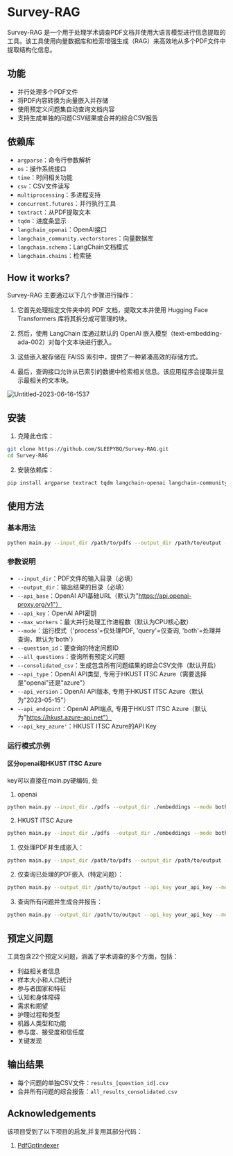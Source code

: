 # Survey-RAG

Survey-RAG 是一个用于处理学术调查PDF文档并使用大语言模型进行信息提取的工具。该工具使用向量数据库和检索增强生成（RAG）来高效地从多个PDF文件中提取结构化信息。

## 功能

- 并行处理多个PDF文件
- 将PDF内容转换为向量嵌入并存储
- 使用预定义问题集自动查询文档内容
- 支持生成单独的问题CSV结果或合并的综合CSV报告

## 依赖库

- `argparse`：命令行参数解析
- `os`：操作系统接口
- `time`：时间相关功能
- `csv`：CSV文件读写
- `multiprocessing`：多进程支持
- `concurrent.futures`：并行执行工具
- `textract`：从PDF提取文本
- `tqdm`：进度条显示
- `langchain_openai`：OpenAI接口
- `langchain_community.vectorstores`：向量数据库
- `langchain.schema`：LangChain文档模式
- `langchain.chains`：检索链

## How it works?

Survey-RAG 主要通过以下几个步骤进行操作：

1. 它首先处理指定文件夹中的 PDF 文档，提取文本并使用 Hugging Face Transformers 库将其拆分成可管理的块。

2. 然后，使用 LangChain 库通过默认的 OpenAI 嵌入模型（text-embedding-ada-002）对每个文本块进行嵌入。

3. 这些嵌入被存储在 FAISS 索引中，提供了一种紧凑高效的存储方式。

4. 最后，查询接口允许从已索引的数据中检索相关信息。该应用程序会提取并显示最相关的文本块。

![Untitled-2023-06-16-1537](https://github.com/raghavan/PdfGptIndexer/assets/131585/2e71dd82-bf4f-44db-b1ae-908cbb465deb)




## 安装

1. 克隆此仓库：

```bash
git clone https://github.com/SLEEPYBQ/Survey-RAG.git
cd Survey-RAG
```

2. 安装依赖库：

```bash
pip install argparse textract tqdm langchain-openai langchain-community faiss-cpu
```

## 使用方法

### 基本用法

```bash
python main.py --input_dir /path/to/pdfs --output_dir /path/to/output --api_key your_openai_api_key
```


### 参数说明

- `--input_dir`：PDF文件的输入目录（必填）
- `--output_dir`：输出结果的目录（必填）
- `--api_base`：OpenAI API基础URL（默认为"https://api.openai-proxy.org/v1"）
- `--api_key`：OpenAI API密钥
- `--max_workers`：最大并行处理工作进程数（默认为CPU核心数）
- `--mode`：运行模式（'process'=仅处理PDF, 'query'=仅查询, 'both'=处理并查询，默认为'both'）
- `--question_id`：要查询的特定问题ID
- `--all_questions`：查询所有预定义问题
- `--consolidated_csv`：生成包含所有问题结果的综合CSV文件（默认开启）
- `--api_type`：OpenAI API类型, 专用于HKUST ITSC Azure（需要选择是"openai"还是"azure"）
- `--api_version`：OpenAI API版本, 专用于HKUST ITSC Azure（默认为"2023-05-15"）
- `--api_endpoint`：OpenAI API端点, 专用于HKUST ITSC Azure（默认为"https://hkust.azure-api.net"）
- `--api_key_azure'`：HKUST ITSC Azure的API Key


### 运行模式示例

#### 区分openai和HKUST ITSC Azure
key可以直接在main.py硬编码, <YOUR-API-KEY>处

1. openai
```bash
python main.py --input_dir ./pdfs --output_dir ./embeddings --mode both --all_questions --api_type openai
```
2. HKUST ITSC Azure

```bash
python main.py --input_dir ./pdfs --output_dir ./embeddings --mode both --all_questions --api_type azure
```

1. 仅处理PDF并生成嵌入：

```bash
python main.py --input_dir /path/to/pdfs --output_dir /path/to/output --api_key your_api_key --mode process
```

2. 仅查询已处理的PDF嵌入（特定问题）：

```bash
python main.py --output_dir /path/to/output --api_key your_api_key --mode query --question_id stakeholder
```

3. 查询所有问题并生成合并报告：

```bash
python main.py --output_dir /path/to/output --api_key your_api_key --mode query --all_questions
```

## 预定义问题

工具包含22个预定义问题，涵盖了学术调查的多个方面，包括：

- 利益相关者信息
- 样本大小和人口统计
- 参与者国家和特征
- 认知和身体障碍
- 需求和期望
- 护理过程和类型
- 机器人类型和功能
- 参与度、接受度和信任度
- 关键发现

## 输出结果

- 每个问题的单独CSV文件：`results_[question_id].csv`
- 合并所有问题的综合报告：`all_results_consolidated.csv`

## Acknowledgements
该项目受到了以下项目的启发,并复用其部分代码： 
1. [PdfGptIndexer](https://github.com/raghavan/PdfGptIndexer/tree/main)